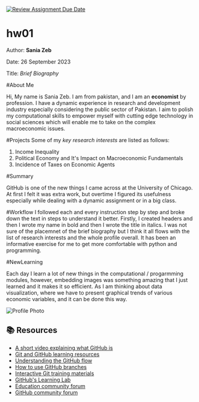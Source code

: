 [![Review Assignment Due Date](https://classroom.github.com/assets/deadline-readme-button-24ddc0f5d75046c5622901739e7c5dd533143b0c8e959d652212380cedb1ea36.svg)](https://classroom.github.com/a/bEPlIkIB)
# hw01
Author: **Sania Zeb**

Date: 26 September 2023

Title: *Brief Biography*

#About Me

Hi, My name is Sania Zeb. I am from pakistan, and I am an **economist** by profession. I have a dynamic experience in research and development industry especially considering the public sector of Pakistan. I aim to polish my computational skills to empower myself with cutting edge technology in social sciences which will enable me to take on the complex macroeconomic issues. 

#Projects
Some of my *key research interests* are listed as follows:
1. Income Inequality 
2. Political Economy and It's Impact on Macroeconomic Fundamentals 
3. Incidence of Taxes on Economic Agents

#Summary

GitHub is one of the new things I came across at the University of Chicago. At first I felt it was extra work, but overtime I figured its usefulness especially while dealing with a dynamic assignment or in a big class. 

#Workflow
I followed each and every instruction step by step and broke down the text in steps to understand it better. Firstly, I created headers and then I wrote my name in bold and then I wrote the title in italics. I was not sure of the placemnet of the brief biography but I think it all flows with the list of research interests and the whole profile overall. It has been an informative exercise for me to get more comfortable with python and programming.

#NewLearning

Each day I learn a lot of new things in the computational / progarmming modules, however, embedding images was something amazing that I just learned and it makes it so efficient. As I am thinking about data visualization, where we have to present graphical trends of various economic variables, and it can be done this way.

![Profile Photo]("C:\Users\sania\hw00-saniazeb8\Profile.jpg")


## 📚  Resources 
* [A short video explaining what GitHub is](https://www.youtube.com/watch?v=w3jLJU7DT5E&feature=youtu.be) 
* [Git and GitHub learning resources](https://docs.github.com/en/github/getting-started-with-github/git-and-github-learning-resources) 
* [Understanding the GitHub flow](https://guides.github.com/introduction/flow/)
* [How to use GitHub branches](https://www.youtube.com/watch?v=H5GJfcp3p4Q&feature=youtu.be)
* [Interactive Git training materials](https://githubtraining.github.io/training-manual/#/01_getting_ready_for_class)
* [GitHub's Learning Lab](https://lab.github.com/)
* [Education community forum](https://education.github.community/)
* [GitHub community forum](https://github.community/)
